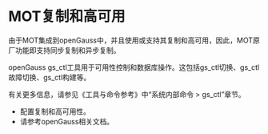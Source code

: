 # MOT复制和高可用

由于MOT集成到openGauss中，并且使用或支持其复制和高可用，因此，MOT原厂功能即支持同步复制和异步复制。

openGauss gs\_ctl工具用于可用性控制和数据库操作。这包括gs\_ctl切换、gs\_ctl故障切换、gs\_ctl构建等。

有关更多信息，请参见《工具与命令参考》中“系统内部命令 \> gs\_ctl”章节。

-   配置复制和高可用性。
-   请参考openGauss相关文档。


